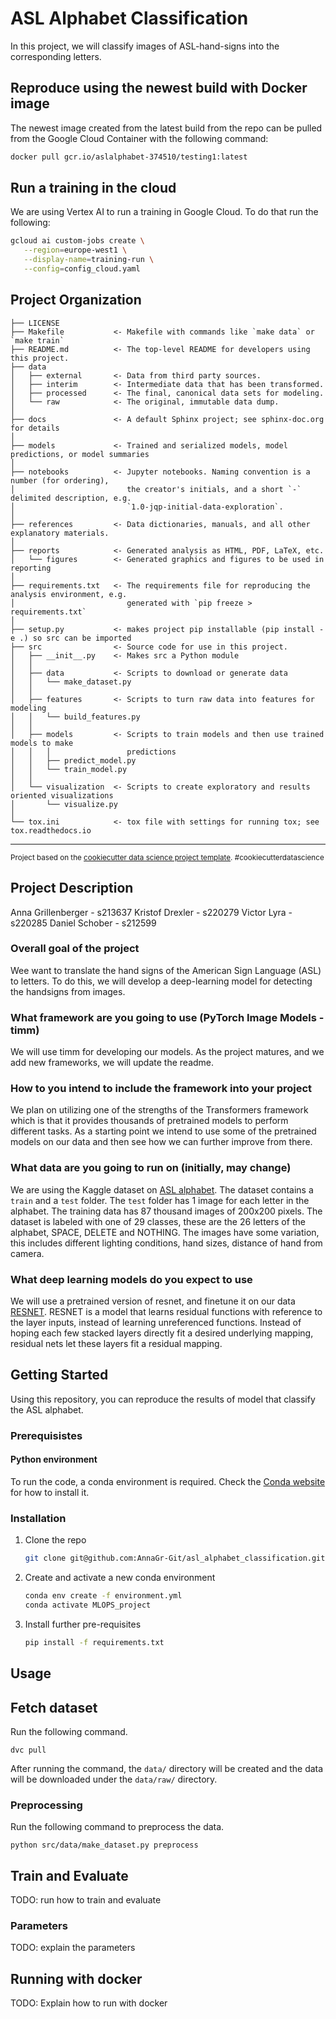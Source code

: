 ASL Alphabet Classification
==============================

In this project, we will classify images of ASL-hand-signs into the corresponding letters.

## Reproduce using the newest build with Docker image
The newest image created from the latest build from the repo can be pulled from the Google Cloud Container with the following command:
```bash
docker pull gcr.io/aslalphabet-374510/testing1:latest  
```

## Run a training in the cloud
We are using Vertex AI to run a training in Google Cloud. To do that run the following:
```bash
gcloud ai custom-jobs create \
   --region=europe-west1 \
   --display-name=training-run \
   --config=config_cloud.yaml
```


Project Organization
------------

    ├── LICENSE
    ├── Makefile           <- Makefile with commands like `make data` or `make train`
    ├── README.md          <- The top-level README for developers using this project.
    ├── data
    │   ├── external       <- Data from third party sources.
    │   ├── interim        <- Intermediate data that has been transformed.
    │   ├── processed      <- The final, canonical data sets for modeling.
    │   └── raw            <- The original, immutable data dump.
    │
    ├── docs               <- A default Sphinx project; see sphinx-doc.org for details
    │
    ├── models             <- Trained and serialized models, model predictions, or model summaries
    │
    ├── notebooks          <- Jupyter notebooks. Naming convention is a number (for ordering),
    │                         the creator's initials, and a short `-` delimited description, e.g.
    │                         `1.0-jqp-initial-data-exploration`.
    │
    ├── references         <- Data dictionaries, manuals, and all other explanatory materials.
    │
    ├── reports            <- Generated analysis as HTML, PDF, LaTeX, etc.
    │   └── figures        <- Generated graphics and figures to be used in reporting
    │
    ├── requirements.txt   <- The requirements file for reproducing the analysis environment, e.g.
    │                         generated with `pip freeze > requirements.txt`
    │
    ├── setup.py           <- makes project pip installable (pip install -e .) so src can be imported
    ├── src                <- Source code for use in this project.
    │   ├── __init__.py    <- Makes src a Python module
    │   │
    │   ├── data           <- Scripts to download or generate data
    │   │   └── make_dataset.py
    │   │
    │   ├── features       <- Scripts to turn raw data into features for modeling
    │   │   └── build_features.py
    │   │
    │   ├── models         <- Scripts to train models and then use trained models to make
    │   │   │                 predictions
    │   │   ├── predict_model.py
    │   │   └── train_model.py
    │   │
    │   └── visualization  <- Scripts to create exploratory and results oriented visualizations
    │       └── visualize.py
    │
    └── tox.ini            <- tox file with settings for running tox; see tox.readthedocs.io


--------

<p><small>Project based on the <a target="_blank" href="https://drivendata.github.io/cookiecutter-data-science/">cookiecutter data science project template</a>. #cookiecutterdatascience</small></p>

Project Description
------------

Anna Grillenberger - s213637
Kristof Drexler - s220279
Victor Lyra - s220285
Daniel Schober - s212599


### Overall goal of the project
Wee want to translate the hand signs of the American Sign Language (ASL) to letters. To do this, we will develop a deep-learning model for detecting the handsigns from images.
### What framework are you going to use (PyTorch Image Models - timm)
We will use timm for developing our models. As the project matures, and we add new frameworks, we will update the readme.
### How to you intend to include the framework into your project
We plan on utilizing one of the strengths of the Transformers framework which is that it provides thousands of pretrained models to perform different tasks. As a starting point we intend to use some of the pretrained models on our data and then see how we can further improve from there.
### What data are you going to run on (initially, may change)
We are using the Kaggle dataset on [ASL alphabet](https://www.kaggle.com/datasets/grassknoted/asl-alphabet). The dataset contains a `train` and a `test` folder. The `test` folder has 1 image for each letter in the alphabet. The training data has 87 thousand images of 200x200 pixels. The dataset is labeled with one of 29 classes, these are the 26 letters of the alphabet, SPACE, DELETE and NOTHING. The images have  some variation, this includes different lighting conditions, hand sizes, distance of hand from camera.
### What deep learning models do you expect to use
We will use a pretrained version of resnet, and finetune it on our data [RESNET](https://huggingface.co/docs/timm/models/resnet). RESNET is a model that learns residual functions with reference to the layer inputs, instead of learning unreferenced functions. Instead of hoping each few stacked layers directly fit a desired underlying mapping, residual nets let these layers fit a residual mapping.


## Getting Started

Using this repository, you can reproduce the results of model that classify the ASL alphabet.

### Prerequisistes


#### Python environment

To run the code, a conda environment is required.
Check the [Conda website](https://www.anaconda.com/) for how to install it.

### Installation

1. Clone the repo
   ```sh
   git clone git@github.com:AnnaGr-Git/asl_alphabet_classification.git
   ```
2. Create and activate a new conda environment
   ```sh
   conda env create -f environment.yml
   conda activate MLOPS_project
   ```
3. Install further pre-requisites
   ```sh
   pip install -f requirements.txt
   ```

## Usage


## Fetch dataset

Run the following command.
```shell
dvc pull
```

After running the command, the `data/` directory will be created and the data will be downloaded under the `data/raw/` directory.

### Preprocessing

Run the following command to preprocess the data.
```shell
python src/data/make_dataset.py preprocess
```

## Train and Evaluate

TODO: run how to train and evaluate

### Parameters

TODO: explain the parameters

## Running with docker

TODO: Explain how to run with docker
